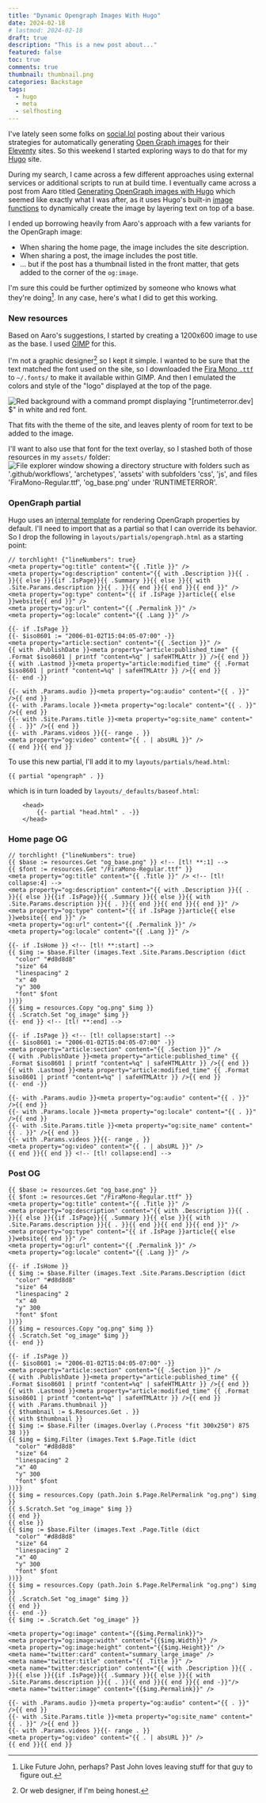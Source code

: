 ```yaml
---
title: "Dynamic Opengraph Images With Hugo"
date: 2024-02-18
# lastmod: 2024-02-18
draft: true
description: "This is a new post about..."
featured: false
toc: true
comments: true
thumbnail: thumbnail.png
categories: Backstage
tags:
  - hugo
  - meta
  - selfhosting
---
```

I've lately seen some folks on [social.lol](https://social.lol) posting about their various strategies for automatically generating [Open Graph images](https://ogp.me/) for their [Eleventy](https://11ty.dev) sites. So this weekend I started exploring ways to do that for my [Hugo](https://gohugo.io) site.

During my search, I came across a few different approaches using external services or additional scripts to run at build time. I eventually came across a post from Aaro titled [Generating OpenGraph images with Hugo](https://aarol.dev/posts/hugo-og-image/) which seemed like exactly what I was after, as it uses Hugo's built-in [image functions](https://gohugo.io/functions/images/filter/) to dynamically create the image by layering text on top of a base.

I ended up borrowing heavily from Aaro's approach with a few variants for the OpenGraph image:
- When sharing the home page, the image includes the site description.
- When sharing a post, the image includes the post title.
- ... but if the post has a thumbnail listed in the front matter, that gets added to the corner of the `og:image`.

I'm sure this could be further optimized by someone who knows what they're doing[^future]. In any case, here's what I did to get this working.

[^future]: Like Future John, perhaps? Past John loves leaving stuff for that guy to figure out.

### New resources
Based on Aaro's suggestions, I started by creating a 1200x600 image to use as the base. I used [GIMP](https://www.gimp.org/) for this.

I'm not a graphic designer[^web] so I kept it simple. I wanted to be sure that the text matched the font used on the site, so I downloaded the [Fira Mono `.ttf`](https://github.com/mozilla/Fira/blob/master/ttf/FiraMono-Regular.ttf) to `~/.fonts/` to make it available within GIMP. And then I emulated the colors and style of the "logo" displayed at the top of the page.

![Red background with a command prompt displaying "[runtimeterror.dev] $" in white and red font.](og_base.png)

[^web]: Or web designer, if I'm being honest.

That fits with the theme of the site, and leaves plenty of room for text to be added to the image.

I'll want to also use that font for the text overlay, so I stashed both of those resources in my `assets/` folder:
![File explorer window showing a directory structure with folders such as '.github/workflows', 'archetypes', 'assets' with subfolders 'css', 'js', and files 'FiraMono-Regular.ttf', 'og_base.png' under 'RUNTIMETERROR'.](new_resources.png)

### OpenGraph partial
Hugo uses an [internal template](https://github.com/gohugoio/hugo/blob/master/tpl/tplimpl/embedded/templates/opengraph.html) for rendering OpenGraph properties by default. I'll need to import that as a partial so that I can override its behavior. So I drop the following in `layouts/partials/opengraph.html` as a starting point:

```jinja-html
// torchlight! {"lineNumbers": true}
<meta property="og:title" content="{{ .Title }}" />
<meta property="og:description" content="{{ with .Description }}{{ . }}{{ else }}{{if .IsPage}}{{ .Summary }}{{ else }}{{ with .Site.Params.description }}{{ . }}{{ end }}{{ end }}{{ end }}" />
<meta property="og:type" content="{{ if .IsPage }}article{{ else }}website{{ end }}" />
<meta property="og:url" content="{{ .Permalink }}" />
<meta property="og:locale" content="{{ .Lang }}" />

{{- if .IsPage }}
{{- $iso8601 := "2006-01-02T15:04:05-07:00" -}}
<meta property="article:section" content="{{ .Section }}" />
{{ with .PublishDate }}<meta property="article:published_time" {{ .Format $iso8601 | printf "content=%q" | safeHTMLAttr }} />{{ end }}
{{ with .Lastmod }}<meta property="article:modified_time" {{ .Format $iso8601 | printf "content=%q" | safeHTMLAttr }} />{{ end }}
{{- end -}}

{{- with .Params.audio }}<meta property="og:audio" content="{{ . }}" />{{ end }}
{{- with .Params.locale }}<meta property="og:locale" content="{{ . }}" />{{ end }}
{{- with .Site.Params.title }}<meta property="og:site_name" content="{{ . }}" />{{ end }}
{{- with .Params.videos }}{{- range . }}
<meta property="og:video" content="{{ . | absURL }}" />
{{ end }}{{ end }}
```

To use this new partial, I'll add it to my `layouts/partials/head.html`:

```jinja-html
{{ partial "opengraph" . }}
```

which is in turn loaded by `layouts/_defaults/baseof.html`:

```jinja-html
    <head>
        {{- partial "head.html" . -}}
    </head>
```

### Home page OG

```jinja-html
// torchlight! {"lineNumbers": true}
{{ $base := resources.Get "og_base.png" }} <!-- [tl! **:1] -->
{{ $font := resources.Get "/FiraMono-Regular.ttf" }}
<meta property="og:title" content="{{ .Title }}" /> <!-- [tl! collapse:4] -->
<meta property="og:description" content="{{ with .Description }}{{ . }}{{ else }}{{if .IsPage}}{{ .Summary }}{{ else }}{{ with .Site.Params.description }}{{ . }}{{ end }}{{ end }}{{ end }}" />
<meta property="og:type" content="{{ if .IsPage }}article{{ else }}website{{ end }}" />
<meta property="og:url" content="{{ .Permalink }}" />
<meta property="og:locale" content="{{ .Lang }}" />

{{- if .IsHome }} <!-- [tl! **:start] -->
{{ $img := $base.Filter (images.Text .Site.Params.Description (dict
  "color" "#d8d8d8"
  "size" 64
  "linespacing" 2
  "x" 40
  "y" 300
  "font" $font
))}}
{{ $img = resources.Copy "og.png" $img }}
{{ .Scratch.Set "og_image" $img }}
{{- end }} <!-- [tl! **:end] -->

{{- if .IsPage }} <!-- [tl! collapse:start] -->
{{- $iso8601 := "2006-01-02T15:04:05-07:00" -}}
<meta property="article:section" content="{{ .Section }}" />
{{ with .PublishDate }}<meta property="article:published_time" {{ .Format $iso8601 | printf "content=%q" | safeHTMLAttr }} />{{ end }}
{{ with .Lastmod }}<meta property="article:modified_time" {{ .Format $iso8601 | printf "content=%q" | safeHTMLAttr }} />{{ end }}
{{- end -}}

{{- with .Params.audio }}<meta property="og:audio" content="{{ . }}" />{{ end }}
{{- with .Params.locale }}<meta property="og:locale" content="{{ . }}" />{{ end }}
{{- with .Site.Params.title }}<meta property="og:site_name" content="{{ . }}" />{{ end }}
{{- with .Params.videos }}{{- range . }}
<meta property="og:video" content="{{ . | absURL }}" />
{{ end }}{{ end }} <!-- [tl! collapse:end] -->
```

### Post OG

```jinja-html
{{ $base := resources.Get "og_base.png" }}
{{ $font := resources.Get "/FiraMono-Regular.ttf" }}
<meta property="og:title" content="{{ .Title }}" />
<meta property="og:description" content="{{ with .Description }}{{ . }}{{ else }}{{if .IsPage}}{{ .Summary }}{{ else }}{{ with .Site.Params.description }}{{ . }}{{ end }}{{ end }}{{ end }}" />
<meta property="og:type" content="{{ if .IsPage }}article{{ else }}website{{ end }}" />
<meta property="og:url" content="{{ .Permalink }}" />
<meta property="og:locale" content="{{ .Lang }}" />

{{- if .IsHome }}
{{ $img := $base.Filter (images.Text .Site.Params.Description (dict
  "color" "#d8d8d8"
  "size" 64
  "linespacing" 2
  "x" 40
  "y" 300
  "font" $font
))}}
{{ $img = resources.Copy "og.png" $img }}
{{ .Scratch.Set "og_image" $img }}
{{- end }}

{{- if .IsPage }}
{{- $iso8601 := "2006-01-02T15:04:05-07:00" -}}
<meta property="article:section" content="{{ .Section }}" />
{{ with .PublishDate }}<meta property="article:published_time" {{ .Format $iso8601 | printf "content=%q" | safeHTMLAttr }} />{{ end }}
{{ with .Lastmod }}<meta property="article:modified_time" {{ .Format $iso8601 | printf "content=%q" | safeHTMLAttr }} />{{ end }}
{{ with .Params.thumbnail }}
{{ $thumbnail := $.Resources.Get . }}
{{ with $thumbnail }}
{{ $img := $base.Filter (images.Overlay (.Process "fit 300x250") 875 38 )}}
{{ $img = $img.Filter (images.Text $.Page.Title (dict
  "color" "#d8d8d8"
  "size" 64
  "linespacing" 2
  "x" 40
  "y" 300
  "font" $font
))}}
{{ $img = resources.Copy (path.Join $.Page.RelPermalink "og.png") $img }}
{{ $.Scratch.Set "og_image" $img }}
{{ end }}
{{ else }}
{{ $img := $base.Filter (images.Text .Page.Title (dict
  "color" "#d8d8d8"
  "size" 64
  "linespacing" 2
  "x" 40
  "y" 300
  "font" $font
))}}
{{ $img = resources.Copy (path.Join $.Page.RelPermalink "og.png") $img }}
{{ .Scratch.Set "og_image" $img }}
{{ end }}
{{- end -}}
{{ $img := .Scratch.Get "og_image" }}

<meta property="og:image" content="{{$img.Permalink}}">
<meta property="og:image:width" content="{{$img.Width}}" />
<meta property="og:image:height" content="{{$img.Height}}" />
<meta name="twitter:card" content="summary_large_image" />
<meta name="twitter:title" content="{{ .Title }}" />
<meta name="twitter:description" content="{{ with .Description }}{{ . }}{{ else }}{{if .IsPage}}{{ .Summary }}{{ else }}{{ with .Site.Params.description }}{{ . }}{{ end }}{{ end }}{{ end -}}"/>
<meta name="twitter:image" content="{{$img.Permalink}}" />

{{- with .Params.audio }}<meta property="og:audio" content="{{ . }}" />{{ end }}
{{- with .Site.Params.title }}<meta property="og:site_name" content="{{ . }}" />{{ end }}
{{- with .Params.videos }}{{- range . }}
<meta property="og:video" content="{{ . | absURL }}" />
{{ end }}{{ end }}

```